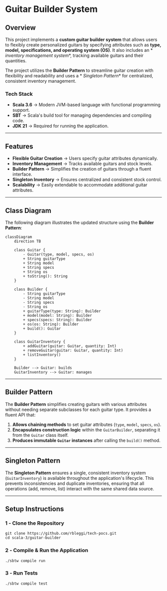 # **Guitar Builder System**

## **Overview**

This project implements a **custom guitar builder system** that allows users to flexibly create personalized guitars by
specifying attributes such as **type, model, specifications, and operating system (OS)**. It also includes an *
*inventory management system**, tracking available guitars and their quantities.

The project utilizes the **Builder Pattern** to streamline guitar creation with flexibility and readability and uses a *
*Singleton Pattern** for centralized, consistent inventory management.

### **Tech Stack**

- **Scala 3.6** → Modern JVM-based language with functional programming support.
- **SBT** → Scala's build tool for managing dependencies and compiling code.
- **JDK 21** → Required for running the application.

---

## **Features**

- **Flexible Guitar Creation** → Users specify guitar attributes dynamically.  
- **Inventory Management** → Tracks available guitars and stock levels.  
- **Builder Pattern** → Simplifies the creation of guitars through a fluent interface.  
- **Singleton Inventory** → Ensures centralized and consistent stock control.  
- **Scalability** → Easily extendable to accommodate additional guitar attributes.

---

## **Class Diagram**

The following diagram illustrates the updated structure using the **Builder Pattern**:

```mermaid
classDiagram
    direction TB

    class Guitar {
        - Guitar(type, model, specs, os)
        + String guitarType
        + String model
        + String specs
        + String os
        + toString(): String
    }

    class Builder {
        - String guitarType
        - String model
        - String specs
        - String os
        + guitarType(type: String): Builder
        + model(model: String): Builder
        + specs(specs: String): Builder
        + os(os: String): Builder
        + build(): Guitar
    }

    class GuitarInventory {
        + addGuitar(guitar: Guitar, quantity: Int)
        + removeGuitar(guitar: Guitar, quantity: Int)
        + listInventory()
    }

    Builder --> Guitar: builds
    GuitarInventory --> Guitar: manages
```

---

## **Builder Pattern**

The **Builder Pattern** simplifies creating guitars with various attributes without needing separate subclasses for each
guitar type. It provides a fluent API that:

1. **Allows chaining methods** to set guitar attributes (`type`, `model`, `specs`, `os`).
2. **Encapsulates construction logic** within the `GuitarBuilder`, separating it from the `Guitar` class itself.
3. **Produces immutable `Guitar` instances** after calling the `build()` method.

---

## **Singleton Pattern**

The **Singleton Pattern** ensures a single, consistent inventory system (`GuitarInventory`) is available throughout the
application's lifecycle. This prevents inconsistencies and duplicate inventories, ensuring that all operations (add,
remove, list) interact with the same shared data source.

---

## **Setup Instructions**

### **1️ - Clone the Repository**
```shell
git clone https://github.com/rbleggi/tech-pocs.git
cd scala-3/guitar-builder
```

### **2️ - Compile & Run the Application**
```shell
./sbtw compile run
```

### **3️ - Run Tests**
```shell
./sbtw compile test
```